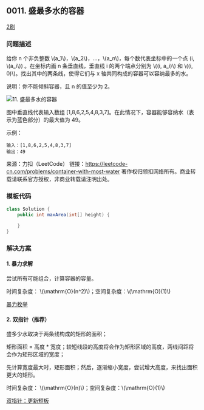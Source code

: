 <script src="https://cdn.bootcss.com/mathjax/2.7.7/MathJax.js?config=TeX-AMS-MML_HTMLorMML"></script>

## 0011. 盛最多水的容器

[2刷](qu0011/solu/Solution.java)

### 问题描述

给你 n 个非负整数 \\(a_1\\)，\\(a_2\\)，...，\\(a_n\\)，每个数代表坐标中的一个点 (i, \\(a_i\\)) 。在坐标内画 n 条垂直线，垂直线 i 的两个端点分别为 \\((i, a_i)\\) 和 \\((i, 0)\\)。找出其中的两条线，使得它们与 x 轴共同构成的容器可以容纳最多的水。

说明：你不能倾斜容器，且 n 的值至少为 2。

 ![11. 盛最多水的容器](https://aliyun-lc-upload.oss-cn-hangzhou.aliyuncs.com/aliyun-lc-upload/uploads/2018/07/25/question_11.jpg)

图中垂直线代表输入数组 [1,8,6,2,5,4,8,3,7]。在此情况下，容器能够容纳水（表示为蓝色部分）的最大值为 49。

 

示例：

```
输入：[1,8,6,2,5,4,8,3,7]
输出：49
```

来源：力扣（LeetCode）
链接：https://leetcode-cn.com/problems/container-with-most-water
著作权归领扣网络所有。商业转载请联系官方授权，非商业转载请注明出处。

### 模板代码

``` java
class Solution {
    public int maxArea(int[] height) {

    }
}
```


### 解决方案

#### 1. 暴力求解

尝试所有可能组合，计算容器的容量。

时间复杂度： \\(\mathrm{O}(n^2)\\)；空间复杂度：\\(\mathrm{O}(1)\\)

[暴力枚举](qu0011/solu1/Solution.java)

#### 2. 双指针（推荐）

  盛多少水取决于两条线构成的矩形的面积；
  
  矩形面积 = 高度 * 宽度；较短线段的高度将会作为矩形区域的高度，两线间距将会作为矩形区域的宽度；
  
  先计算宽度最大时，矩形面积；然后，逐渐缩小宽度，尝试增大高度，来找出面积更大的矩形。
  
时间复杂度： \\(\mathrm{O}(n)\\)；空间复杂度：\\(\mathrm{O}(1)\\)
  
[双指针：更新短板](qu0011/solu2/Solution.java)

